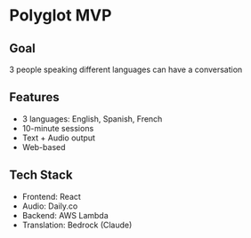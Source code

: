 # Polyglot MVP

## Goal
3 people speaking different languages can have a conversation

## Features
- 3 languages: English, Spanish, French
- 10-minute sessions
- Text + Audio output
- Web-based

## Tech Stack
- Frontend: React
- Audio: Daily.co
- Backend: AWS Lambda
- Translation: Bedrock (Claude)